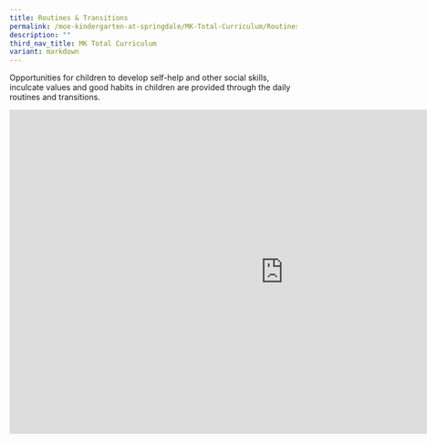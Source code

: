 ```yaml
---
title: Routines & Transitions
permalink: /moe-kindergarten-at-springdale/MK-Total-Curriculum/Routines-and-Transitions/
description: ""
third_nav_title: MK Total Curriculum
variant: markdown
---
```

Opportunities for children to develop self-help and other social skills, inculcate values and good habits in children are provided through the daily routines and transitions.
<iframe allowfullscreen="true" height="569" width="960" frameborder="0" src="https://docs.google.com/presentation/d/e/2PACX-1vRP8e70bFM9wVvyvLAOfYw0lr4dzPNg2NVCV839S6QiAUj3hj6nXPl5XjYh9NcnKwCcFtE01PEG3cyq/embed?start=true&amp;loop=true&amp;delayms=3000"></iframe>